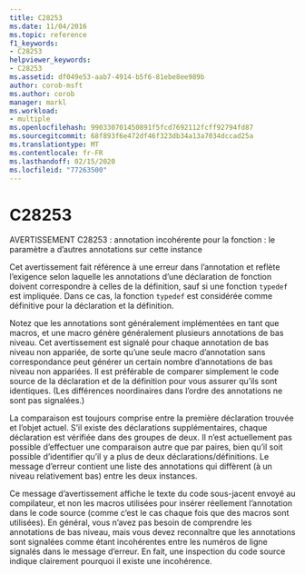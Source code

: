 ```yaml
---
title: C28253
ms.date: 11/04/2016
ms.topic: reference
f1_keywords:
- C28253
helpviewer_keywords:
- C28253
ms.assetid: df049e53-aab7-4914-b5f6-81ebe8ee989b
author: corob-msft
ms.author: corob
manager: markl
ms.workload:
- multiple
ms.openlocfilehash: 990330701450891f5fcd7692112fcff92794fd87
ms.sourcegitcommit: 68f893f6e472df46f323db34a13a7034dccad25a
ms.translationtype: MT
ms.contentlocale: fr-FR
ms.lasthandoff: 02/15/2020
ms.locfileid: "77263500"
---
```

# <a name="c28253"></a>C28253
AVERTISSEMENT C28253 : annotation incohérente pour la fonction : le paramètre a d’autres annotations sur cette instance

 Cet avertissement fait référence à une erreur dans l’annotation et reflète l’exigence selon laquelle les annotations d’une déclaration de fonction doivent correspondre à celles de la définition, sauf si une fonction `typedef` est impliquée. Dans ce cas, la fonction `typedef` est considérée comme définitive pour la déclaration et la définition.

 Notez que les annotations sont généralement implémentées en tant que macros, et une macro génère généralement plusieurs annotations de bas niveau. Cet avertissement est signalé pour chaque annotation de bas niveau non appariée, de sorte qu’une seule macro d’annotation sans correspondance peut générer un certain nombre d’annotations de bas niveau non appariées. Il est préférable de comparer simplement le code source de la déclaration et de la définition pour vous assurer qu’ils sont identiques. (Les différences noordinaires dans l’ordre des annotations ne sont pas signalées.)

 La comparaison est toujours comprise entre la première déclaration trouvée et l’objet actuel. S’il existe des déclarations supplémentaires, chaque déclaration est vérifiée dans des groupes de deux. Il n’est actuellement pas possible d’effectuer une comparaison autre que par paires, bien qu’il soit possible d’identifier qu’il y a plus de deux déclarations/définitions.  Le message d’erreur contient une liste des annotations qui diffèrent (à un niveau relativement bas) entre les deux instances.

 Ce message d’avertissement affiche le texte du code sous-jacent envoyé au compilateur, et non les macros utilisées pour insérer réellement l’annotation dans le code source (comme c’est le cas chaque fois que des macros sont utilisées). En général, vous n’avez pas besoin de comprendre les annotations de bas niveau, mais vous devez reconnaître que les annotations sont signalées comme étant incohérentes entre les numéros de ligne signalés dans le message d’erreur. En fait, une inspection du code source indique clairement pourquoi il existe une incohérence.
